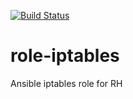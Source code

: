 [![Build Status](https://travis-ci.org/chrismeyersfsu/role-iptables.svg?branch=master)](https://travis-ci.org/chrismeyersfsu/role-iptables)

# role-iptables
Ansible iptables role for RH

